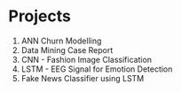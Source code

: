 # Projects

1. ANN Churn Modelling
2. Data Mining Case Report
3. CNN - Fashion Image Classification
4. LSTM - EEG Signal for Emotion Detection
5. Fake News Classifier using LSTM 
